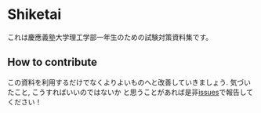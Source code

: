 Shiketai
====

これは慶應義塾大学理工学部一年生のための試験対策資料集です。

How to contribute
----

この資料を利用するだけでなくよりよいものへと改善していきましょう. 気づいたこと, こうすればいいのではないか
と思うことがあれば是非[issues](https://github.com/naoki-cpp/Shiketai/issues)で報告してください！

